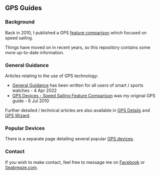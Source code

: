 ## GPS Guides

### Background

Back in 2010, I published a GPS [feature comparison](devices/feature-comparison.pdf) which focused on speed sailing.

Things have moved on in recent years, so this repository contains some more up-to-date information.



### General Guidance

Articles relating to the use of GPS technology:

- [General Guidance](guidance/README.md) has been written for all users of smart / sports watches - 4 Apr 2022
- [GPS Devices - Speed Sailing Feature Comparison](guidance/features/feature-comparison.pdf) was my original GPS guide - 6 Jul 2010

Further detailed / technical articles are also available in [GPS Details](https://logiqx.github.io/gps-details/) and [GPS Wizard](https://logiqx.github.io/gps-wizard/articles.html).



### Popular Devices

There is a separate page detailing several popular [GPS devices](devices/README.md).



### Contact

If you wish to make contact, feel free to message me on [Facebook](https://www.facebook.com/michael.george.545) or [Seabreaze.com](https://www.seabreeze.com.au/Members/Profile/Details.aspx?member=K888).

